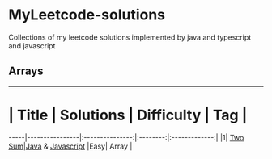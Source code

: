 # MyLeetcode-solutions
Collections of my leetcode solutions implemented by java and typescript and javascript


## Arrays
---------------------------------------------------------------------------------------
 #  |      Title     |   Solutions    |   Difficulty  | Tag |
 -----|----------------|:---------------:|:--------:|:-------------:|
|1|     [Two Sum](https://leetcode.com/problems/two-sum/description/)|[Java](./codes/Java/Leetcodes/src/main/TwoSum.java) & [Javascript]() |Easy| Array |